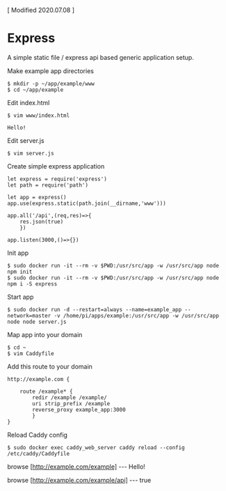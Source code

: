 [ Modified 2020.07.08 ]

# Express
A simple static file / express api based generic application setup.

Make example app directories
```
$ mkdir -p ~/app/example/www
$ cd ~/app/example
```

Edit index.html
```
$ vim www/index.html
```
```
Hello!
```

Edit server.js
```
$ vim server.js
```

Create simple express application
```
let express = require('express')
let path = require('path')

let app = express()
app.use(express.static(path.join(__dirname,'www')))

app.all('/api',(req,res)=>{
	res.json(true)
	})

app.listen(3000,()=>{})
```

Init app
```
$ sudo docker run -it --rm -v $PWD:/usr/src/app -w /usr/src/app node npm init
$ sudo docker run -it --rm -v $PWD:/usr/src/app -w /usr/src/app node npm i -S express
```

Start app
```
$ sudo docker run -d --restart=always --name=example_app --network=master -v /home/pi/apps/example:/usr/src/app -w /usr/src/app node node server.js
```

Map app into your domain
```
$ cd ~
$ vim Caddyfile
```

Add this route to your domain
```
http://example.com {

	route /example* {
		redir /example /example/
		uri strip_prefix /example
		reverse_proxy example_app:3000
		}
}
```

Reload Caddy config
```
$ sudo docker exec caddy_web_server caddy reload --config /etc/caddy/Caddyfile
```

browse 	[http://example.com/example]  --- Hello!

browse	[http://example.com/example/api] --- true
